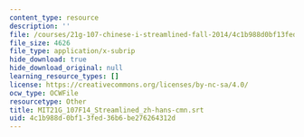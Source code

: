 ```yaml
---
content_type: resource
description: ''
file: /courses/21g-107-chinese-i-streamlined-fall-2014/4c1b988d0bf13fed36b6be276264312d_MIT21G_107F14_Streamlined_zh-hans-cmn.srt
file_size: 4626
file_type: application/x-subrip
hide_download: true
hide_download_original: null
learning_resource_types: []
license: https://creativecommons.org/licenses/by-nc-sa/4.0/
ocw_type: OCWFile
resourcetype: Other
title: MIT21G_107F14_Streamlined_zh-hans-cmn.srt
uid: 4c1b988d-0bf1-3fed-36b6-be276264312d
---
```


